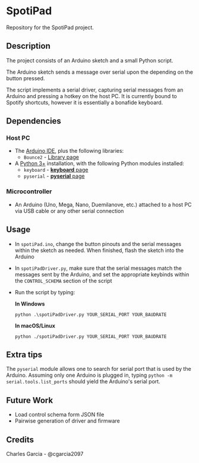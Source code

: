 # SpotiPad

Repository for the SpotiPad project.

## Description

The project consists of an Arduino sketch and a small Python script. 

The Arduino sketch sends a message over serial upon the depending on the button pressed.

The script implements a serial driver, capturing serial messages from an Arduino and pressing a hotkey on the host PC. It is currently bound to Spotify shortcuts, however it is essentially a bonafide keyboard.

## Dependencies

### Host PC
- The [Arduino IDE](https://www.arduino.cc/en/main/software), plus the following libraries:
  - `Bounce2` - [Library page](https://github.com/thomasfredericks/Bounce2)
- A [Python 3+](https://www.python.org/downloads/) installation, with the following Python modules installed:
  - `keyboard` - [**keyboard** page](https://pypi.org/project/keyboard/)
  - `pyserial` - [**pyserial** page](https://pypi.org/project/pyserial/)

### Microcontroller
- An Arduino (Uno, Mega, Nano, Duemilanove, etc.) attached to a host PC via USB cable or any other serial connection

## Usage

- In `spotiPad.ino`, change the button pinouts and the serial messages within the sketch as needed. When finished, flash the sketch into the Arduino 
- In `spotiPadDriver.py`, make sure that the serial messages match the messages sent by the Arduino, and set the appropriate keybinds within the `CONTROL_SCHEMA` section of the script
- Run the script by typing:
  
  **In Windows**

    ```python .\spotiPadDriver.py YOUR_SERIAL_PORT YOUR_BAUDRATE```

  **In macOS/Linux**

    ```python ./spotiPadDriver.py YOUR_SERIAL_PORT YOUR_BAUDRATE```

## Extra tips

The `pyserial` module allows one to search for serial port that is used by the Arduino. Assuming only one Arduino is plugged in, typing `python -m serial.tools.list_ports` should yield the Arduino's serial port.

## Future Work
- Load control schema form JSON file
- Pairwise generation of driver and firmware

## Credits
Charles Garcia - @cgarcia2097